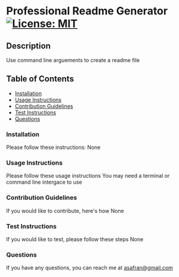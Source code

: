 
  
  # Professional Readme Generator[![License: MIT](https://img.shields.io/badge/License-MIT-yellow.svg)](https://opensource.org/licenses/MIT)

  ## Description
  Use command line arguements to create a readme file
  

  ## Table of Contents
  * [Installation](#installation)
  * [Usage Instructions](#Usage-Instructions)
  * [Contribution Guidelines](#Contribution-Guidelines)
  * [Test Instructions](#Test-Instructions)
  * [Questions](#Questions)


  ### Installation

  Please follow these instructions:
  None

  ### Usage Instructions

  Please follow these usage instructions
  You may need a terminal or command line intergace to use

  ### Contribution Guidelines

  If you would like to contribute, here's how
  None

  ### Test Instructions
  If you would like to test, please follow these steps
  None

  ### Questions
  If you have any questions, you can reach me at
  asafran@gmail.com


  